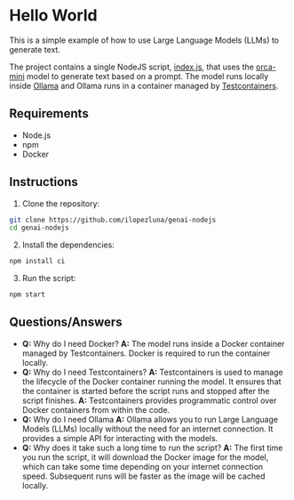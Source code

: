 # Hello World

This is a simple example of how to use Large Language Models (LLMs) to generate text.

The project contains a single NodeJS script, [index.js](index.js), that uses
the [orca-mini](https://ollama.com/library/orca-mini) model to generate text based on a prompt.
The model runs locally inside [Ollama](https://ollama.com/) and Ollama runs in a container managed
by [Testcontainers](https://www.testcontainers.com/).

## Requirements

- Node.js
- npm
- Docker

## Instructions

1. Clone the repository:

```bash
git clone https://github.com/ilopezluna/genai-nodejs
cd genai-nodejs    
```

2. Install the dependencies:

```bash
npm install ci
```

3. Run the script:

```bash
npm start
```

## Questions/Answers

- **Q:** Why do I need Docker?
  **A:** The model runs inside a Docker container managed by Testcontainers. Docker is required to run the container
  locally.
- **Q:** Why do I need Testcontainers?
  **A:** Testcontainers is used to manage the lifecycle of the Docker container running the model. It ensures that the
  container is started before the script runs and stopped after the script finishes.
  **A:** Testcontainers provides programmatic control over Docker containers from within the code.
- **Q:** Why do I need Ollama
  **A:** Ollama allows you to run Large Language Models (LLMs) locally without the need for an internet connection. It
  provides a simple API for interacting with the models.
- **Q:** Why does it take such a long time to run the script?
  **A:** The first time you run the script, it will download the Docker image for the model, which can take some time
  depending on your internet connection speed. Subsequent runs will be faster as the image will be cached locally.